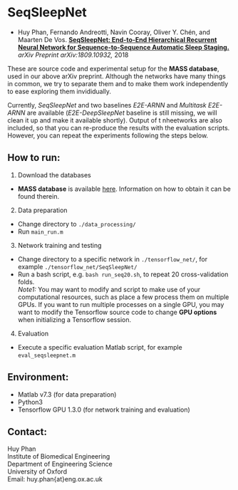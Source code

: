 # SeqSleepNet
- Huy Phan, Fernando Andreotti, Navin Cooray, Oliver Y. Chén, and Maarten De Vos. [__SeqSleepNet: End-to-End Hierarchical Recurrent Neural Network for Sequence-to-Sequence Automatic Sleep Staging.__](https://arxiv.org/pdf/1809.10932) _arXiv Preprint  	arXiv:1809.10932,_ 2018

These are source code and experimental setup for the __MASS database__, used in our above arXiv preprint. Although the networks have many things in common, we try to separate them and to make them work independently to ease exploring them invididually.

Currently, _SeqSleepNet_ and two baselines _E2E-ARNN_ and _Multitask E2E-ARNN_ are available (_E2E-DeepSleepNet_ baseline is still missing, we will clean it up and make it available shortly). Output of t nheetworks are also included, so that you can re-produce the results with the evaluation scripts. However, you can repeat the experiments following the steps below. 

How to run:
-------------
1. Download the databases
- __MASS database__ is available [here](https://massdb.herokuapp.com/en/). Information on how to obtain it can be found therein.
2. Data preparation
- Change directory to `./data_processing/`
- Run `main_run.m`
3. Network training and testing
- Change directory to a specific network in `./tensorflow_net/`, for example `./tensorflow_net/SeqSleepNet/`
- Run a bash script, e.g. `bash run_seq20.sh`, to repeat 20 cross-validation folds.  
_Note1:_ You may want to modify and script to make use of your computational resources, such as place a few process them on multiple GPUs. If you want to run multiple processes on a single GPU, you may want to modify the Tensorflow source code to change __GPU options__ when initializing a Tensorflow session. 
4. Evaluation
- Execute a specific evaluation Matlab script, for example `eval_seqsleepnet.m`

Environment:
-------------
- Matlab v7.3 (for data preparation)
- Python3
- Tensorflow GPU 1.3.0 (for network training and evaluation)

Contact:
-------------
Huy Phan  
Institute of Biomedical Engineering  
Department of Engineering Science  
University of Oxford  
Email: huy.phan{at}eng.ox.ac.uk

